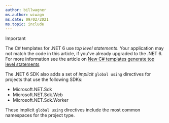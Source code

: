 ```yaml
---
author: billwagner
ms.author: wiwagn
ms.date: 09/02/2021
ms.topic: include
---
```

> [!IMPORTANT]
> The C# templates for .NET 6 use *top level statements*. Your application may not match the code in this article, if you've already upgraded to the .NET 6. For more information see the article on [New C# templates generate top level statements](~/docs/core/tutorials/top-level-templates.md)
>
> The .NET 6 SDK also adds a set of *implicit* `global using` directives for projects that use the following SDKs:
>
> - Microsoft.NET.Sdk
> - Microsoft.NET.Sdk.Web
> - Microsoft.NET.Sdk.Worker
>
> These implicit `global using` directives include the most common namespaces for the project type.
